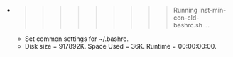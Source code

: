 * >>>>>>>>> Running inst-min-con-cld-bashrc.sh ...
  * Set common settings for ~/.bashrc.
  * Disk size = 917892K. Space Used = 36K. Runtime = 00:00:00:00.
